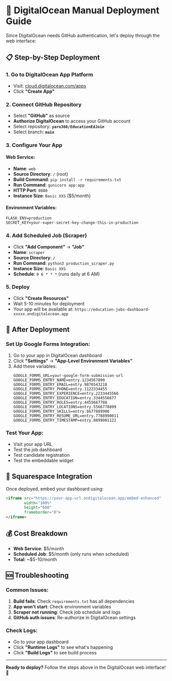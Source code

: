 # 🚀 DigitalOcean Manual Deployment Guide

Since DigitalOcean needs GitHub authentication, let's deploy through the web interface:

## 📋 **Step-by-Step Deployment**

### **1. Go to DigitalOcean App Platform**
- Visit: [cloud.digitalocean.com/apps](https://cloud.digitalocean.com/apps)
- Click **"Create App"**

### **2. Connect GitHub Repository**
- Select **"GitHub"** as source
- **Authorize DigitalOcean** to access your GitHub account
- Select repository: **`yaro360/EducationEdJoin`**
- Select branch: **`main`**

### **3. Configure Your App**

#### **Web Service:**
- **Name**: `web`
- **Source Directory**: `/` (root)
- **Build Command**: `pip install -r requirements.txt`
- **Run Command**: `gunicorn app:app`
- **HTTP Port**: `8080`
- **Instance Size**: `Basic XXS` ($5/month)

#### **Environment Variables:**
```
FLASK_ENV=production
SECRET_KEY=your-super-secret-key-change-this-in-production
```

### **4. Add Scheduled Job (Scraper)**
- Click **"Add Component"** → **"Job"**
- **Name**: `scraper`
- **Source Directory**: `/`
- **Run Command**: `python3 production_scraper.py`
- **Instance Size**: `Basic XXS`
- **Schedule**: `0 6 * * *` (runs daily at 6 AM)

### **5. Deploy**
- Click **"Create Resources"**
- Wait 5-10 minutes for deployment
- Your app will be available at: `https://education-jobs-dashboard-xxxxx.ondigitalocean.app`

## 🔧 **After Deployment**

### **Set Up Google Forms Integration:**
1. Go to your app in DigitalOcean dashboard
2. Click **"Settings"** → **"App-Level Environment Variables"**
3. Add these variables:
   ```
   GOOGLE_FORMS_URL=your-google-form-submission-url
   GOOGLE_FORMS_ENTRY_NAME=entry.1234567890
   GOOGLE_FORMS_ENTRY_EMAIL=entry.9876543210
   GOOGLE_FORMS_ENTRY_PHONE=entry.1122334455
   GOOGLE_FORMS_ENTRY_EXPERIENCE=entry.2233445566
   GOOGLE_FORMS_ENTRY_EDUCATION=entry.3344556677
   GOOGLE_FORMS_ENTRY_ROLES=entry.4455667788
   GOOGLE_FORMS_ENTRY_LOCATIONS=entry.5566778899
   GOOGLE_FORMS_ENTRY_SKILLS=entry.6677889900
   GOOGLE_FORMS_ENTRY_RESUME_URL=entry.7788990011
   GOOGLE_FORMS_ENTRY_TIMESTAMP=entry.8899001122
   ```

### **Test Your App:**
- Visit your app URL
- Test the job dashboard
- Test candidate registration
- Test the embeddable widget

## 📱 **Squarespace Integration**

Once deployed, embed your dashboard using:
```html
<iframe src="https://your-app-url.ondigitalocean.app/embed-enhanced" 
        width="100%" 
        height="600" 
        frameborder="0">
</iframe>
```

## 💰 **Cost Breakdown**
- **Web Service**: $5/month
- **Scheduled Job**: $5/month (only runs when scheduled)
- **Total**: ~$5-10/month

## 🆘 **Troubleshooting**

### **Common Issues:**
1. **Build fails**: Check `requirements.txt` has all dependencies
2. **App won't start**: Check environment variables
3. **Scraper not running**: Check job schedule and logs
4. **GitHub auth issues**: Re-authorize in DigitalOcean settings

### **Check Logs:**
- Go to your app dashboard
- Click **"Runtime Logs"** to see what's happening
- Click **"Build Logs"** to see build process

---

**Ready to deploy?** Follow the steps above in the DigitalOcean web interface! 🚀

